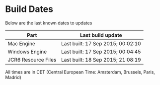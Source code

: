 # Build Dates

Below are the last known dates to updates

Part | Last build update
-----|-----
Mac Engine | Last built: 17 Sep 2015; 00:02:10
Windows Engine | Last built: 17 Sep 2015; 00:04:45
JCR6 Resource Files | Last built: 18 Sep 2015; 21:08:19
All times are in CET (Central European Time: Amsterdam, Brussels, Paris, Madrid)



